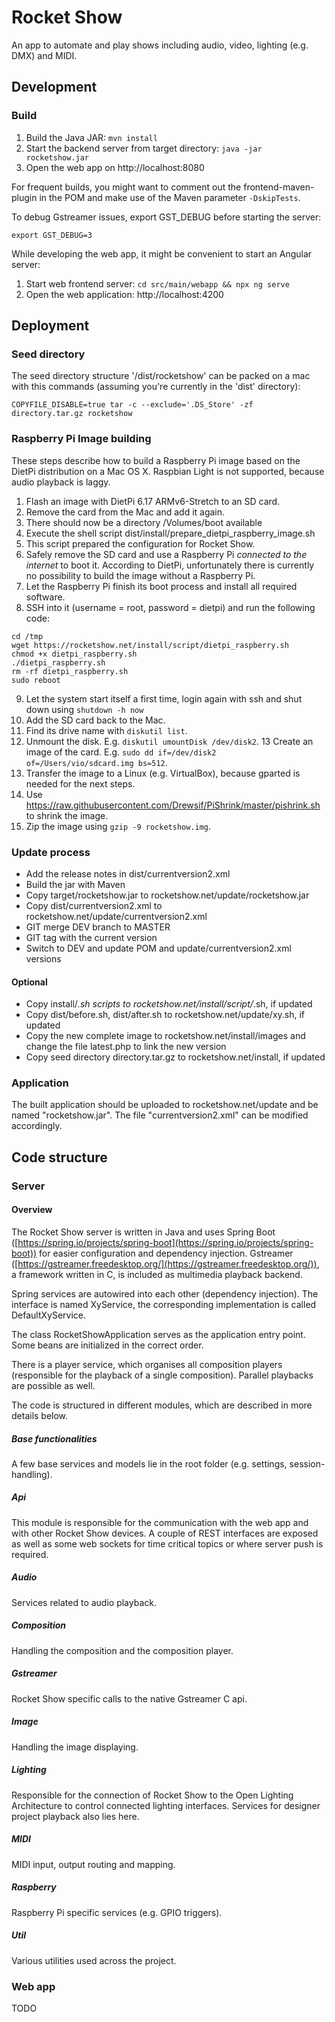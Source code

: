 # Rocket Show
An app to automate and play shows including audio, video, lighting (e.g. DMX) and MIDI.

## Development
### Build
1. Build the Java JAR: `mvn install`
2. Start the backend server from target directory: `java -jar rocketshow.jar`
3. Open the web app on http://localhost:8080

For frequent builds, you might want to comment out the frontend-maven-plugin in the POM and make use of the Maven parameter `-DskipTests`.

To debug Gstreamer issues, export GST_DEBUG before starting the server:
```shell
export GST_DEBUG=3
```

While developing the web app, it might be convenient to start an Angular server:
1. Start web frontend server: `cd src/main/webapp && npx ng serve`
2. Open the web application: http://localhost:4200

## Deployment
### Seed directory
The seed directory structure '/dist/rocketshow' can be packed on a mac with this commands (assuming you're currently in the 'dist' directory):
```shell
COPYFILE_DISABLE=true tar -c --exclude='.DS_Store' -zf directory.tar.gz rocketshow
```

### Raspberry Pi Image building
These steps describe how to build a Raspberry Pi image based on the DietPi distribution on a Mac OS X. Raspbian Light is not supported, because audio playback is laggy.

1. Flash an image with DietPi 6.17 ARMv6-Stretch to an SD card.
2. Remove the card from the Mac and add it again.
3. There should now be a directory /Volumes/boot available
4. Execute the shell script dist/install/prepare_dietpi_raspberry_image.sh
5. This script prepared the configuration for Rocket Show.
6. Safely remove the SD card and use a Raspberry Pi *connected to the internet* to boot it. According to DietPi, unfortunately there is currently no possibility to build the image without a Raspberry Pi.
7. Let the Raspberry Pi finish its boot process and install all required software.
8. SSH into it (username = root, password = dietpi) and run the following code:
```
cd /tmp
wget https://rocketshow.net/install/script/dietpi_raspberry.sh
chmod +x dietpi_raspberry.sh
./dietpi_raspberry.sh
rm -rf dietpi_raspberry.sh
sudo reboot
```
9. Let the system start itself a first time, login again with ssh and shut down using ```shutdown -h now```
10. Add the SD card back to the Mac.
11. Find its drive name with ```diskutil list```.
12. Unmount the disk. E.g. ```diskutil umountDisk /dev/disk2```.
13 Create an image of the card. E.g. ```sudo dd if=/dev/disk2 of=/Users/vio/sdcard.img bs=512```.
14. Transfer the image to a Linux (e.g. VirtualBox), because gparted is needed for the next steps.
15. Use https://raw.githubusercontent.com/Drewsif/PiShrink/master/pishrink.sh to shrink the image.
16. Zip the image using ```gzip -9 rocketshow.img```.

### Update process
- Add the release notes in dist/currentversion2.xml
- Build the jar with Maven
- Copy target/rocketshow.jar to rocketshow.net/update/rocketshow.jar
- Copy dist/currentversion2.xml to rocketshow.net/update/currentversion2.xml
- GIT merge DEV branch to MASTER
- GIT tag with the current version
- Switch to DEV and update POM and update/currentversion2.xml versions

#### Optional
- Copy install/*.sh scripts to rocketshow.net/install/script/*.sh, if updated
- Copy dist/before.sh, dist/after.sh to rocketshow.net/update/xy.sh, if updated
- Copy the new complete image to rocketshow.net/install/images and change the file latest.php to link the new version
- Copy seed directory directory.tar.gz to rocketshow.net/install, if updated

### Application
The built application should be uploaded to rocketshow.net/update and be named "rocketshow.jar". The file "currentversion2.xml" can be modified accordingly.

## Code structure

### Server

#### Overview

The Rocket Show server is written in Java and uses Spring Boot ([https://spring.io/projects/spring-boot](https://spring.io/projects/spring-boot))  for easier configuration and dependency injection. Gstreamer ([https://gstreamer.freedesktop.org/](https://gstreamer.freedesktop.org/)), a framework written in C, is included as multimedia playback backend.

Spring services are autowired into each other (dependency injection). The interface is named XyService, the corresponding implementation is called DefaultXyService.

The class RocketShowApplication serves as the application entry point. Some beans are initialized in the correct order.

There is a player service, which organises all composition players (responsible for the playback of a single composition). Parallel playbacks are possible as well.

The code is structured in different modules, which are described in more details below.

##### Base functionalities

A few base services and models lie in the root folder (e.g. settings, session-handling).

##### Api

This module is responsible for the communication with the web app and with other Rocket Show devices. A couple of REST interfaces are exposed as well as some web sockets for time critical topics or where server push is required.

##### Audio

Services related to audio playback.

##### Composition

Handling the composition and the composition player.

##### Gstreamer

Rocket Show specific calls to the native Gstreamer C api.

##### Image

Handling the image displaying.

##### Lighting

Responsible for the connection of Rocket Show to the Open Lighting Architecture to control connected lighting interfaces. Services for designer project playback also lies here.

##### MIDI

MIDI input, output routing and mapping.

##### Raspberry

Raspberry Pi specific services (e.g. GPIO triggers).

##### Util

Various utilities used across the project.

### Web app

TODO